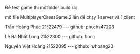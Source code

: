 Để test game thì mở folder build ra:

mở file MultiplayerChessGame 2 lần để chạy 1 server và 1 client



Trần Hoàng Phúc 21522479 --- github: phuchs47203


Lê Bá Nhất Long 21522300 --- github: 1long


Nguyễn Việt Hoàng 21522095 --- github: nvhoang23
